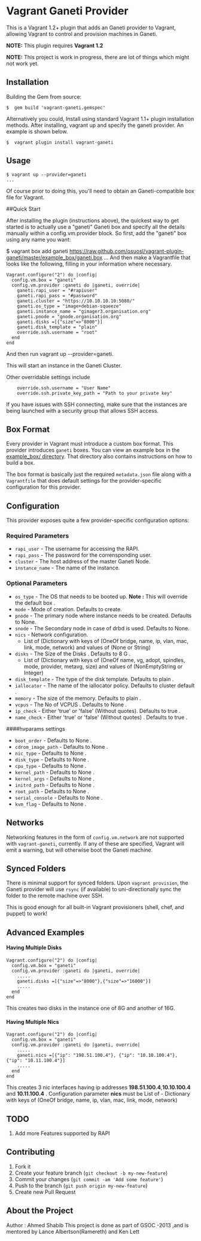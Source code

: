 # Vagrant Ganeti Provider
This is a Vagrant 1.2+ plugin that adds an Ganeti provider to Vagrant, allowing Vagrant to control and provision 
machines in Ganeti.

**NOTE:** This plugin requires **Vagrant 1.2**

**NOTE:** This project is work in progress, there are lot of things which might not work yet.

## Installation

Building the Gem from source:

    $  gem build 'vagrant-ganeti.gemspec'


Alternatively you could, Install using standard Vagrant 1.1+ plugin installation methods. After installing, vagrant up and specify the ganeti provider. An example is shown below.

    $  vagrant plugin install vagrant-ganeti

## Usage

    $ vagrant up --provider=ganeti
    ...
Of course prior to doing this, you'll need to obtain an Ganeti-compatible box file for Vagrant.


##Quick Start

After installing the plugin (instructions above), the quickest way to get started is to actually use a "ganeti" Ganeti box and specify all the details manually within a config.vm.provider block. So first, add the "ganeti" box using any name you want:

$ vagrant box add ganeti https://raw.github.com/osuosl/vagrant-plugin-ganeti/master/example_box/ganeti.box
...
And then make a Vagrantfile that looks like the following, filling in your information where necessary.

    Vagrant.configure("2") do |config|
      config.vm.box = "ganeti"
      config.vm.provider :ganeti do |ganeti, override|
        ganeti.rapi_user = "#rapiuser"
        ganeti.rapi_pass = "#password"
        ganeti.cluster = "https://10.10.10.10:5080/"
        ganeti.os_type = "image+debian-squeeze"
        ganeti.instance_name = "gimager3.organisation.org"
        ganeti.pnode = "gnode.organisation.org"
        ganeti.disks =[{"size"=>"8000"}] 
        ganeti.disk_template = "plain"
        override.ssh.username = "root"
      end
    end


And then run vagrant up --provider=ganeti.
        
This will start an  instance in the Ganeti Cluster.

Other overridable settings include 

        override.ssh.username = "User Name"
        override.ssh.private_key_path = "Path to your private key"

If you have issues with SSH connecting, make sure that the instances are being launched with a security group that allows SSH access.

## Box Format

Every provider in Vagrant must introduce a custom box format. This
provider introduces `ganeti` boxes. You can view an example box in
the [example_box/ directory](https://github.com/osuosl/vagrant-plugin-ganeti/master/example_box/).
That directory also contains instructions on how to build a box.

The box format is basically just the required `metadata.json` file
along with a `Vagrantfile` that does default settings for the
provider-specific configuration for this provider.

## Configuration

This provider exposes quite a few provider-specific configuration options:
### Required Parameters
* `rapi_user` - The username for accessing the RAPI. 
* `rapi_pass` - The password for the corrensponding user. 
* `cluster` - The host address of the master Ganeti Node. 
* `instance_name` - The name of the instance. 

### Optional Parameters
* `os_type` - The OS that needs to be booted up. **Note :** This will override the default box . 
* `mode` - Mode of creation. Defaults to create. 
* `pnode` - The primary node where instance needs to be created. Defaults to None. 
* `snode` - The Secondary node in case of drbd is used. Defaults to None. 
* `nics` - Network configuration. 
    * List of (Dictionary with keys of (OneOf bridge, name, ip, vlan, mac, link, mode, network) and values of (None or String)
* `disks` - The Size of the Disks . Defaults to 8 G . 
    * List of (Dictionary with keys of (OneOf name, vg, adopt, spindles, mode, provider, metavg, size) and values of (NonEmptyString or Integer)
* `disk_template` - The type of the disk template. Defaults to plain . 
* `iallocator` - The name of the iallocator policy. Defaults to cluster default . 
* `memory` - The size of the memory. Defaults to plain . 
* `vcpus` - The No of VCPUS . Defaults to None . 
* `ip_check` - Either 'true' or 'false' (Without quotes). Defaults to true . 
* `name_check` - Either 'true' or 'false' (Without quotes) . Defaults to true . 

####hvparams settings
* `boot_order` - Defaults to None . 
* `cdrom_image_path` - Defaults to None . 
* `nic_type` - Defaults to None . 
* `disk_type` - Defaults to None . 
* `cpu_type` - Defaults to None . 
* `kernel_path` - Defaults to None . 
* `kernel_args` - Defaults to None . 
* `initrd_path` - Defaults to None . 
* `root_path` - Defaults to None . 
* `serial_console` - Defaults to None . 
* `kvm_flag` - Defaults to None . 


## Networks

Networking features in the form of `config.vm.network` are not
supported with `vagrant-ganeti`, currently. If any of these are
specified, Vagrant will emit a warning, but will otherwise boot
the Ganeti machine.

## Synced Folders

There is minimal support for synced folders. Upon `vagrant provision`, the Ganeti provider will use
`rsync` (if available) to uni-directionally sync the folder to
the remote machine over SSH.

This is good enough for all built-in Vagrant provisioners (shell,
chef, and puppet) to work!

## Advanced Examples 
#### Having Multiple Disks

    Vagrant.configure("2") do |config|
      config.vm.box = "ganeti"
      config.vm.provider :ganeti do |ganeti, override|
        .....
        ganeti.disks =[{"size"=>"8000"},{"size"=>"16000"}] 
        .....
      end
    end
This creates two disks in the instance one of 8G and another of 16G.

#### Having Multiple Nics

    Vagrant.configure("2") do |config|
      config.vm.box = "ganeti"
      config.vm.provider :ganeti do |ganeti, override|
        .....
        ganeti.nics =[{"ip": "198.51.100.4"}, {"ip": "10.10.100.4"}, {"ip": "10.11.100.4"}]
        .....
      end
    end
This creates 3 nic interfaces having ip addresses **198.51.100.4**,**10.10.100.4** and **10.11.100.4** .
Configuration parameter **nics** must be List of - Dictionary with keys of (OneOf bridge, name, ip, vlan, mac, link, mode, network)

## TODO

1. Add more Features supported by RAPI

## Contributing

1. Fork it
2. Create your feature branch (`git checkout -b my-new-feature`)
3. Commit your changes (`git commit -am 'Add some feature'`)
4. Push to the branch (`git push origin my-new-feature`)
5. Create new Pull Request
 
## About the Project
Author : Ahmed Shabib 
This project is done as part of GSOC -2013 ,and is mentored by Lance Albertson(Ramereth) and Ken Lett
